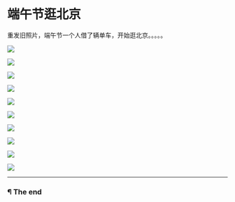 # 端午节逛北京

重发旧照片，端午节一个人借了辆单车，开始逛北京。。。。。

![](https://github.com/d0u9/blog/blob/eb9209d53aa26a543ba3e1bcc4b5484827d0bdf3/pics/2015-B/2015-08-25/Image00001.jpg)

![](https://github.com/d0u9/blog/blob/eb9209d53aa26a543ba3e1bcc4b5484827d0bdf3/pics/2015-B/2015-08-25/Image00002.jpg)

![](https://github.com/d0u9/blog/blob/eb9209d53aa26a543ba3e1bcc4b5484827d0bdf3/pics/2015-B/2015-08-25/Image00003.jpg)

![](https://github.com/d0u9/blog/blob/eb9209d53aa26a543ba3e1bcc4b5484827d0bdf3/pics/2015-B/2015-08-25/Image00004.jpg)

![](https://github.com/d0u9/blog/blob/eb9209d53aa26a543ba3e1bcc4b5484827d0bdf3/pics/2015-B/2015-08-25/Image00005.jpg)

![](https://github.com/d0u9/blog/blob/eb9209d53aa26a543ba3e1bcc4b5484827d0bdf3/pics/2015-B/2015-08-25/Image00006.jpg)

![](https://github.com/d0u9/blog/blob/eb9209d53aa26a543ba3e1bcc4b5484827d0bdf3/pics/2015-B/2015-08-25/Image00007.jpg)

![](https://github.com/d0u9/blog/blob/eb9209d53aa26a543ba3e1bcc4b5484827d0bdf3/pics/2015-B/2015-08-25/Image00008.jpg)

![](http://7xis48.com1.z0.glb.clouddn.com/wp/album/2015-06-20-%E7%AB%AF%E5%8D%88%E8%8A%82/Image00009.jpg)

![](http://7xis48.com1.z0.glb.clouddn.com/wp/album/2015-06-20-%E7%AB%AF%E5%8D%88%E8%8A%82/Image00010.jpg)

---

### ¶ The end

